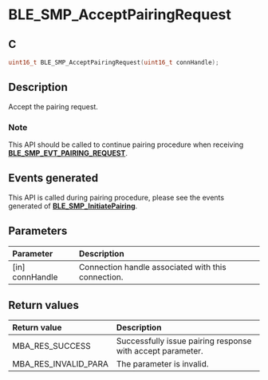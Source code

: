 # BLE_SMP_AcceptPairingRequest

## C

```c
uint16_t BLE_SMP_AcceptPairingRequest(uint16_t connHandle);
```

## Description

Accept the pairing request.

### Note

This API should be called to continue pairing procedure when receiving **[BLE_SMP_EVT_PAIRING_REQUEST](GUID-DA3C91C3-3ACA-4850-B469-FDF748DD2D87.md)**.

## Events generated

This API is called during pairing procedure, please see the events generated of **[BLE_SMP_InitiatePairing](GUID-8F2CEAE0-3C28-4A9B-8A69-166F2E5F2B67.md)**.

## Parameters

|Parameter|Description|
|:---|:---|
|\[in\] connHandle|Connection handle associated with this connection.|

## Return values

|Return value|Description|
|:---|:---|
MBA_RES_SUCCESS|Successfully issue pairing response with accept parameter.|
MBA_RES_INVALID_PARA|The parameter is invalid.|
